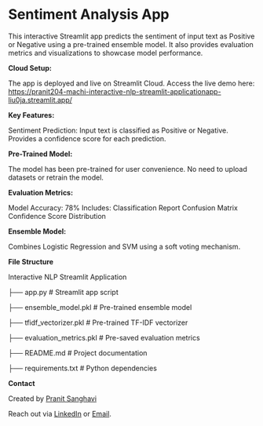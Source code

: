# **Sentiment Analysis App**

This interactive Streamlit app predicts the sentiment of input text as Positive or Negative using a pre-trained ensemble model. It also provides evaluation metrics and visualizations to showcase model performance.

**Cloud Setup:**

The app is deployed and live on Streamlit Cloud. Access the live demo here: https://pranit204-machi-interactive-nlp-streamlit-applicationapp-liu0ja.streamlit.app/

**Key Features:**

Sentiment Prediction:
Input text is classified as Positive or Negative.
Provides a confidence score for each prediction.

**Pre-Trained Model:**

The model has been pre-trained for user convenience.
No need to upload datasets or retrain the model.

**Evaluation Metrics:**

Model Accuracy: 78%
Includes:
Classification Report
Confusion Matrix
Confidence Score Distribution

**Ensemble Model:**

Combines Logistic Regression and SVM using a soft voting mechanism.

**File Structure**

Interactive NLP Streamlit Application

├── app.py                     # Streamlit app script

├── ensemble_model.pkl         # Pre-trained ensemble model

├── tfidf_vectorizer.pkl       # Pre-trained TF-IDF vectorizer

├── evaluation_metrics.pkl     # Pre-saved evaluation metrics

├── README.md                  # Project documentation

├── requirements.txt           # Python dependencies


**Contact**

Created by [Pranit Sanghavi](https://github.com/pranit204)

Reach out via [LinkedIn](https://www.linkedin.com/in/pranit-sanghavi) or [Email](mailto:pranit.careers@gmail.com).
